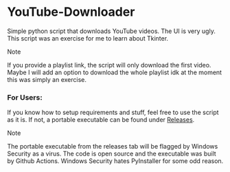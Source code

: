 # YouTube-Downloader
Simple python script that downloads YouTube videos.
The UI is very ugly. This script was an exercise for me to learn about Tkinter.

> [!NOTE]
> If you provide a playlist link, the script will only download the first video. Maybe I will add an option to download the whole playlist idk at the moment this was simply an exercise.

### For Users:

If you know how to setup requirements and stuff, feel free to use the script as it is. If not, a portable executable can be found under [Releases](https://github.com/xesdoog/YouTube-Downloader/releases).

> [!NOTE]
> The portable executable from the releases tab will be flagged by Windows Security as a virus. The code is open source and the executable was built by Github Actions. Windows Security hates PyInstaller for some odd reason.
